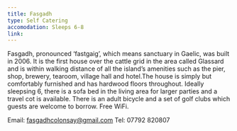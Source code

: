 ```yaml
---
title: Fasgadh
type: Self Catering
accomodation: Sleeps 6-8
link: 
---
```


Fasgadh, pronounced ‘fastgaig’, which means sanctuary in Gaelic, was built in 2006.  It is the first house over the cattle grid in the area called Glassard and is within walking distance of all the island’s amenities such as the pier, shop, brewery, tearoom, village hall and hotel.The house is simply but comfortably furnished and has hardwood floors throughout. Ideally sleepsing 6, there is a sofa bed in the living area for larger parties and a travel cot is available. There is an adult bicycle and a set of golf clubs which guests are welcome to borrow. Free WiFi. 

Email: <a href="mailto:fasgadhcolonsay@gmail.com">fasgadhcolonsay@gmail.com</a> Tel: 07792 820807
